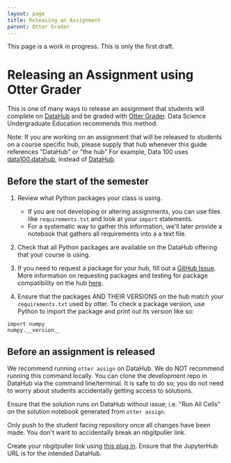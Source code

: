 ```yaml
---
layout: page
title: Releasing an Assignment
parent: Otter Grader
---
```


<p class="warning">
This page is a work in progress. This is only the first draft.
</p>

# Releasing an Assignment using Otter Grader

This is one of many ways to release an assignment that students will complete on [DataHub](https://datahub.berkeley.edu/) and be graded with [Otter Grader](https://otter-grader.readthedocs.io/en/latest/index.html#). Data Science Undergraduate Education recommends this method.

Note: If you are working on an assignment that will be released to students on a course specific hub, please supply that hub whenever this guide references "DataHub" or "the hub" For example, Data 100 uses [data100.datahub](https://data100.datahub.berkeley.edu/), instead of [DataHub](https://datahub.berkeley.edu/).

## Before the start of the semester

1. Review what Python packages your class is using.
   * If you are not developing or altering assignments, you can use files like `requirements.txt` and look at your `import` statements.
   * For a systematic way to gather this information, we'll later provide a notebook that gathers all requirements into a a text file.

2. Check that all Python packages are available on the DataHub offering that your course is using.

3. If you need to request a package for your hub, fill out a [GitHub Issue](https://github.com/berkeley-dsep-infra/datahub/issues/new?assignees=&labels=support&template=datahub-package-addition---change-request.md&title=Request+python+package+X+for+class+Y). More information on requesting packages and testing for package compatibility on the hub [here](https://curriculum-guide.datahub.berkeley.edu/workflows/install-packages).

4. Ensure that the packages AND THEIR VERSIONS on the hub match your `requirements.txt` used by otter. To check a package version, use Python to import the package and print out its version like so:

```
import numpy
numpy.__version__
```

## Before an assignment is released

We recommend running `otter assign` on DataHub. We do NOT recommend running this command locally. You can clone the development repo in DataHub via the command line/terminal. It is safe to do so; you do not need to worry about students accidentally getting access to solutions.

Ensure that the solution runs on DataHub without issue; i.e. "Run All Cells" on the solution notebook generated from `otter assign`.

Only push to the student facing repository once all changes have been made. You don't want to accidentally break an nbgitpuller link.

Create your nbgitpuller link using [this plug in](https://chromewebstore.google.com/detail/datahub-link-generator/ijbgangngghdanhcnaliiobbiffocahf). Ensure that the JupyterHub URL is for the intended DataHub.
